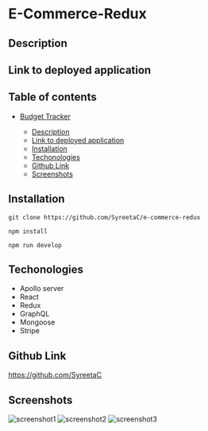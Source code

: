 # E-Commerce-Redux

## Description

## Link to deployed application

## Table of contents

- [Budget Tracker](#budget-tracker)

  - [Description](#description)
  - [Link to deployed application](#link-to-deployed-application)
  - [Installation](#installation)
  - [Techonologies](#techonologies)
  - [Github Link](#github-link)
  - [Screenshots](#screenshots)

## Installation

`git clone https://github.com/SyreetaC/e-commerce-redux `

`npm install`

`npm run develop`

## Techonologies

- Apollo server
- React
- Redux
- GraphQL
- Mongoose
- Stripe

## Github Link

https://github.com/SyreetaC

## Screenshots

![screenshot1]()
![screenshot2]()
![screenshot3]()
